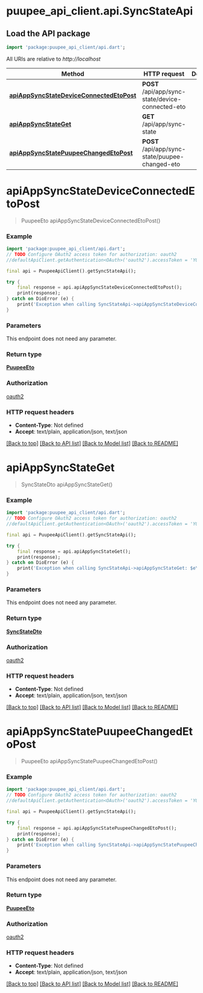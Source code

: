 # puupee_api_client.api.SyncStateApi

## Load the API package
```dart
import 'package:puupee_api_client/api.dart';
```

All URIs are relative to *http://localhost*

Method | HTTP request | Description
------------- | ------------- | -------------
[**apiAppSyncStateDeviceConnectedEtoPost**](SyncStateApi.md#apiappsyncstatedeviceconnectedetopost) | **POST** /api/app/sync-state/device-connected-eto | 
[**apiAppSyncStateGet**](SyncStateApi.md#apiappsyncstateget) | **GET** /api/app/sync-state | 
[**apiAppSyncStatePuupeeChangedEtoPost**](SyncStateApi.md#apiappsyncstatepuupeechangedetopost) | **POST** /api/app/sync-state/puupee-changed-eto | 


# **apiAppSyncStateDeviceConnectedEtoPost**
> PuupeeEto apiAppSyncStateDeviceConnectedEtoPost()



### Example
```dart
import 'package:puupee_api_client/api.dart';
// TODO Configure OAuth2 access token for authorization: oauth2
//defaultApiClient.getAuthentication<OAuth>('oauth2').accessToken = 'YOUR_ACCESS_TOKEN';

final api = PuupeeApiClient().getSyncStateApi();

try {
    final response = api.apiAppSyncStateDeviceConnectedEtoPost();
    print(response);
} catch on DioError (e) {
    print('Exception when calling SyncStateApi->apiAppSyncStateDeviceConnectedEtoPost: $e\n');
}
```

### Parameters
This endpoint does not need any parameter.

### Return type

[**PuupeeEto**](PuupeeEto.md)

### Authorization

[oauth2](../README.md#oauth2)

### HTTP request headers

 - **Content-Type**: Not defined
 - **Accept**: text/plain, application/json, text/json

[[Back to top]](#) [[Back to API list]](../README.md#documentation-for-api-endpoints) [[Back to Model list]](../README.md#documentation-for-models) [[Back to README]](../README.md)

# **apiAppSyncStateGet**
> SyncStateDto apiAppSyncStateGet()



### Example
```dart
import 'package:puupee_api_client/api.dart';
// TODO Configure OAuth2 access token for authorization: oauth2
//defaultApiClient.getAuthentication<OAuth>('oauth2').accessToken = 'YOUR_ACCESS_TOKEN';

final api = PuupeeApiClient().getSyncStateApi();

try {
    final response = api.apiAppSyncStateGet();
    print(response);
} catch on DioError (e) {
    print('Exception when calling SyncStateApi->apiAppSyncStateGet: $e\n');
}
```

### Parameters
This endpoint does not need any parameter.

### Return type

[**SyncStateDto**](SyncStateDto.md)

### Authorization

[oauth2](../README.md#oauth2)

### HTTP request headers

 - **Content-Type**: Not defined
 - **Accept**: text/plain, application/json, text/json

[[Back to top]](#) [[Back to API list]](../README.md#documentation-for-api-endpoints) [[Back to Model list]](../README.md#documentation-for-models) [[Back to README]](../README.md)

# **apiAppSyncStatePuupeeChangedEtoPost**
> PuupeeEto apiAppSyncStatePuupeeChangedEtoPost()



### Example
```dart
import 'package:puupee_api_client/api.dart';
// TODO Configure OAuth2 access token for authorization: oauth2
//defaultApiClient.getAuthentication<OAuth>('oauth2').accessToken = 'YOUR_ACCESS_TOKEN';

final api = PuupeeApiClient().getSyncStateApi();

try {
    final response = api.apiAppSyncStatePuupeeChangedEtoPost();
    print(response);
} catch on DioError (e) {
    print('Exception when calling SyncStateApi->apiAppSyncStatePuupeeChangedEtoPost: $e\n');
}
```

### Parameters
This endpoint does not need any parameter.

### Return type

[**PuupeeEto**](PuupeeEto.md)

### Authorization

[oauth2](../README.md#oauth2)

### HTTP request headers

 - **Content-Type**: Not defined
 - **Accept**: text/plain, application/json, text/json

[[Back to top]](#) [[Back to API list]](../README.md#documentation-for-api-endpoints) [[Back to Model list]](../README.md#documentation-for-models) [[Back to README]](../README.md)

